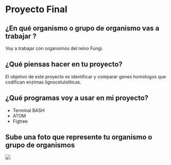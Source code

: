# Proyecto Final 

## ¿En qué organismo o grupo de organismo vas a trabajar ?

Voy a trabajar con organsimos del reino Fungi.

## ¿Qué piensas hacer en tu proyecto?

El objetivo de este proyecto es identificar y comparar genes homólogos que codifican enzimas lignocelulolíticas.

## ¿Qué programas voy a usar en mi proyecto?

* Terminal BASH
* ATOM
* Figtree

## Sube una foto que represente tu organismo o grupo de organismos

![](https://www.todouruguay.net/wp-content/uploads/2019/07/hongos_de_eucaliptus2.jpg) 
